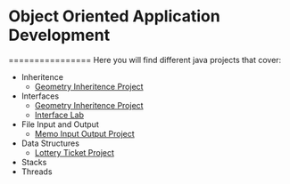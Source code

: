 # Object Oriented Application Development
================
Here you will find different java projects that cover:
* Inheritence
  * [Geometry Inheritence Project](https://github.com/sellnat77/OOAppDevelopment/tree/master/GeometryInheritence)
* Interfaces
  * [Geometry Inheritence Project](https://github.com/selnat77/OOAppDevelopment/tree/master/GeometryInheritence)
  * [Interface Lab](https://github.com/selnat77/OOAppDevelopment/tree/master/InterFaceLab)
* File Input and Output
  * [Memo Input Output Project](https://github.com/selnat77/OOAppDevelopment/tree/master/MemoIO)
* Data Structures
  * [Lottery Ticket Project](https://github.com/selnat77/OOAppDevelopment/tree/master/MegamillionsArrayList)
* Stacks
* Threads
